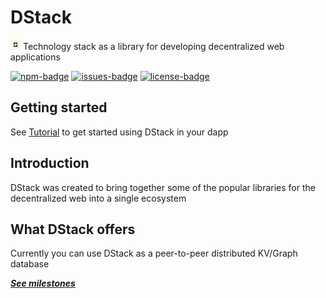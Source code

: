 # DStack

<img width="16" src="./static/img/logo.svg" /> Technology stack as a library for developing decentralized web applications

[![npm-badge]][npm] [![issues-badge]][issues] [![license-badge]][license]

## Getting started

See [Tutorial](https://dstack.0x77.dev/docs/intro) to get started using DStack in your dapp

## Introduction

DStack was created to bring together some of the popular libraries for the decentralized web into a single ecosystem

## What DStack offers

Currently you can use DStack as a peer-to-peer distributed KV/Graph database

_**[See milestones](https://github.com/0x77dev/dstack/milestones)**_

[license]: https://github.com/0x77dev/dstack/blob/main/LICENSE
[license-badge]: https://img.shields.io/github/license/0x77dev/dstack
[issues]: https://github.com/0x77dev/dstack/issues
[issues-badge]: https://img.shields.io/github/issues/0x77dev/dstack
[npm]: https://www.npmjs.com/package/@dstack-js/lib
[npm-badge]: https://img.shields.io/npm/v/@dstack-js/lib
